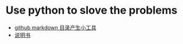 # Use python to slove the problems

- [github markdown 目录产生小工具](/language/python/practise/mkdirForMd_v1.0.py)
- [说明书](http://www.cnblogs.com/zhengruin/p/7635967.html)